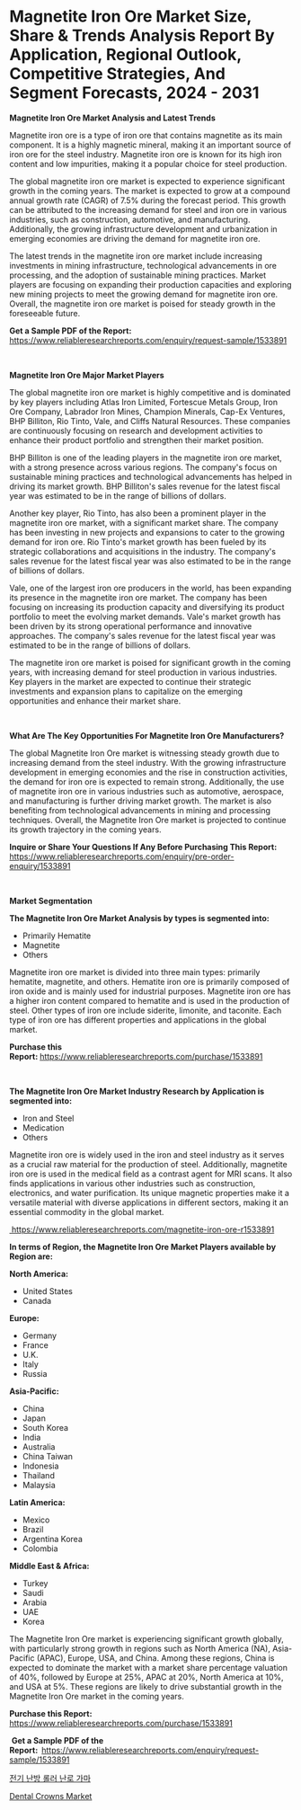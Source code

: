 <p><h1>Magnetite Iron Ore Market Size, Share & Trends Analysis Report By Application, Regional Outlook, Competitive Strategies, And Segment Forecasts, 2024 - 2031</h1></p><p><strong>Magnetite Iron Ore Market Analysis and Latest Trends</strong></p>
<p><p>Magnetite iron ore is a type of iron ore that contains magnetite as its main component. It is a highly magnetic mineral, making it an important source of iron ore for the steel industry. Magnetite iron ore is known for its high iron content and low impurities, making it a popular choice for steel production.</p><p>The global magnetite iron ore market is expected to experience significant growth in the coming years. The market is expected to grow at a compound annual growth rate (CAGR) of 7.5% during the forecast period. This growth can be attributed to the increasing demand for steel and iron ore in various industries, such as construction, automotive, and manufacturing. Additionally, the growing infrastructure development and urbanization in emerging economies are driving the demand for magnetite iron ore.</p><p>The latest trends in the magnetite iron ore market include increasing investments in mining infrastructure, technological advancements in ore processing, and the adoption of sustainable mining practices. Market players are focusing on expanding their production capacities and exploring new mining projects to meet the growing demand for magnetite iron ore. Overall, the magnetite iron ore market is poised for steady growth in the foreseeable future.</p></p>
<p><strong>Get a Sample PDF of the Report:&nbsp;</strong> <a href="https://www.reliableresearchreports.com/enquiry/request-sample/1533891">https://www.reliableresearchreports.com/enquiry/request-sample/1533891</a></p>
<p>&nbsp;</p>
<p><strong>Magnetite Iron Ore Major Market Players</strong></p>
<p><p>The global magnetite iron ore market is highly competitive and is dominated by key players including Atlas Iron Limited, Fortescue Metals Group, Iron Ore Company, Labrador Iron Mines, Champion Minerals, Cap-Ex Ventures, BHP Billiton, Rio Tinto, Vale, and Cliffs Natural Resources. These companies are continuously focusing on research and development activities to enhance their product portfolio and strengthen their market position.</p><p>BHP Billiton is one of the leading players in the magnetite iron ore market, with a strong presence across various regions. The company's focus on sustainable mining practices and technological advancements has helped in driving its market growth. BHP Billiton's sales revenue for the latest fiscal year was estimated to be in the range of billions of dollars.</p><p>Another key player, Rio Tinto, has also been a prominent player in the magnetite iron ore market, with a significant market share. The company has been investing in new projects and expansions to cater to the growing demand for iron ore. Rio Tinto's market growth has been fueled by its strategic collaborations and acquisitions in the industry. The company's sales revenue for the latest fiscal year was also estimated to be in the range of billions of dollars.</p><p>Vale, one of the largest iron ore producers in the world, has been expanding its presence in the magnetite iron ore market. The company has been focusing on increasing its production capacity and diversifying its product portfolio to meet the evolving market demands. Vale's market growth has been driven by its strong operational performance and innovative approaches. The company's sales revenue for the latest fiscal year was estimated to be in the range of billions of dollars.</p><p>The magnetite iron ore market is poised for significant growth in the coming years, with increasing demand for steel production in various industries. Key players in the market are expected to continue their strategic investments and expansion plans to capitalize on the emerging opportunities and enhance their market share.</p></p>
<p>&nbsp;</p>
<p><strong>What Are The Key Opportunities For Magnetite Iron Ore Manufacturers?</strong></p>
<p><p>The global Magnetite Iron Ore market is witnessing steady growth due to increasing demand from the steel industry. With the growing infrastructure development in emerging economies and the rise in construction activities, the demand for iron ore is expected to remain strong. Additionally, the use of magnetite iron ore in various industries such as automotive, aerospace, and manufacturing is further driving market growth. The market is also benefiting from technological advancements in mining and processing techniques. Overall, the Magnetite Iron Ore market is projected to continue its growth trajectory in the coming years.</p></p>
<p><strong>Inquire or Share Your Questions If Any Before Purchasing This Report:</strong> <a href="https://www.reliableresearchreports.com/enquiry/pre-order-enquiry/1533891">https://www.reliableresearchreports.com/enquiry/pre-order-enquiry/1533891</a></p>
<p>&nbsp;</p>
<p><strong>Market Segmentation</strong></p>
<p><strong>The Magnetite Iron Ore Market Analysis by types is segmented into:</strong></p>
<p><ul><li>Primarily Hematite</li><li>Magnetite</li><li>Others</li></ul></p>
<p><p>Magnetite iron ore market is divided into three main types: primarily hematite, magnetite, and others. Hematite iron ore is primarily composed of iron oxide and is mainly used for industrial purposes. Magnetite iron ore has a higher iron content compared to hematite and is used in the production of steel. Other types of iron ore include siderite, limonite, and taconite. Each type of iron ore has different properties and applications in the global market.</p></p>
<p><strong>Purchase this Report:&nbsp;</strong><a href="https://www.reliableresearchreports.com/purchase/1533891">https://www.reliableresearchreports.com/purchase/1533891</a></p>
<p>&nbsp;</p>
<p><strong>The Magnetite Iron Ore Market Industry Research by Application is segmented into:</strong></p>
<p><ul><li>Iron and Steel</li><li>Medication</li><li>Others</li></ul></p>
<p><p>Magnetite iron ore is widely used in the iron and steel industry as it serves as a crucial raw material for the production of steel. Additionally, magnetite iron ore is used in the medical field as a contrast agent for MRI scans. It also finds applications in various other industries such as construction, electronics, and water purification. Its unique magnetic properties make it a versatile material with diverse applications in different sectors, making it an essential commodity in the global market.</p></p>
<p><a href="https://www.reliableresearchreports.com/magnetite-iron-ore-r1533891">&nbsp;https://www.reliableresearchreports.com/magnetite-iron-ore-r1533891</a></p>
<p><strong>In terms of Region, the Magnetite Iron Ore Market Players available by Region are:</strong></p>
<p>
    <p> <strong> North America: </strong>
        <ul>
            <li>United States</li>
            <li>Canada</li>
        </ul>
        </p> 
    <p> <strong> Europe: </strong>
        <ul>
            <li>Germany</li>
            <li>France</li>
            <li>U.K.</li>
            <li>Italy</li>
            <li>Russia</li>
        </ul>
        </p> 
    <p> <strong> Asia-Pacific: </strong>
        <ul>
            <li>China</li>
            <li>Japan</li>
            <li>South Korea</li>
            <li>India</li>
            <li>Australia</li>
            <li>China Taiwan</li>
            <li>Indonesia</li>
            <li>Thailand</li>
            <li>Malaysia</li>
        </ul>
        </p> 
    <p> <strong> Latin America: </strong>
        <ul>
            <li>Mexico</li>
            <li>Brazil</li>
            <li>Argentina Korea</li>
            <li>Colombia</li>
        </ul>
        </p> 
    <p> <strong> Middle East & Africa: </strong>
        <ul>
            <li>Turkey</li>
            <li>Saudi</li>
            <li>Arabia</li>
            <li>UAE</li>
            <li>Korea</li>
        </ul>
    </p>
    </p>
<p><p>The Magnetite Iron Ore market is experiencing significant growth globally, with particularly strong growth in regions such as North America (NA), Asia-Pacific (APAC), Europe, USA, and China. Among these regions, China is expected to dominate the market with a market share percentage valuation of 40%, followed by Europe at 25%, APAC at 20%, North America at 10%, and USA at 5%. These regions are likely to drive substantial growth in the Magnetite Iron Ore market in the coming years.</p></p>
<p><strong>Purchase this Report: </strong><a href="https://www.reliableresearchreports.com/purchase/1533891">https://www.reliableresearchreports.com/purchase/1533891</a></p>
<p>&nbsp;<strong>Get a Sample PDF of the Report:&nbsp;&nbsp;</strong><a href="https://www.reliableresearchreports.com/enquiry/request-sample/1533891">https://www.reliableresearchreports.com/enquiry/request-sample/1533891</a></p>
<p><strong></strong></p>
<p><p><a href="https://github.com/OwenHamiytll568745/Market-Research-Report-List-2/blob/main/4185808119238.md">전기 난방 롤러 난로 가마</a></p><p><a href="https://github.com/cameroneffertz/Market-Research-Report-List-1/blob/main/dental-crowns-market.md">Dental Crowns Market</a></p></p>